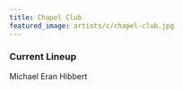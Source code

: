 ```yaml
---
title: Chapel Club
featured_image: artists/c/chapel-club.jpg
---
```

### Current Lineup

Michael Eran Hibbert

